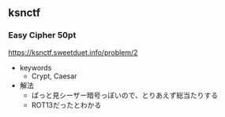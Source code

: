 ## ksnctf

### Easy Cipher 50pt
https://ksnctf.sweetduet.info/problem/2

* keywords
  - Crypt, Caesar
* 解法
  - ぱっと見シーザー暗号っぽいので、とりあえず総当たりする
  - ROT13だったとわかる
